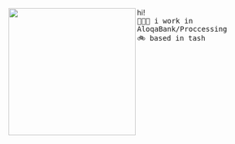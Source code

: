 <a href="https://media.tenor.com/rW9-E34ApowAAAAC/pixel-stonks.gif"><img align="left" width="250" src="https://media.tenor.com/rW9-E34ApowAAAAC/pixel-stonks.gif"></a>      hi! <br><samp>
  <kbd>👩🏼‍💻</kbd> i work in AloqaBank/Proccessing <br> 
  <kbd>🚲</kbd> based in tash <br>
<br><br><br><br><br>
